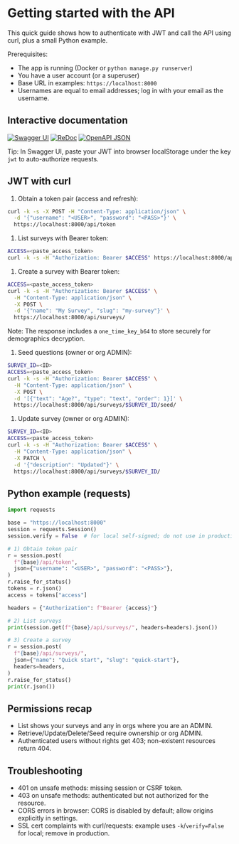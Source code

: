 # Getting started with the API

This quick guide shows how to authenticate with JWT and call the API using curl, plus a small Python example.

Prerequisites:

- The app is running (Docker or `python manage.py runserver`)
- You have a user account (or a superuser)
- Base URL in examples: `https://localhost:8000`
- Usernames are equal to email addresses; log in with your email as the username.

## Interactive documentation

 [![Swagger UI](/static/docs/swagger-badge.svg)](/api/docs)
 [![ReDoc](/static/docs/redoc-badge.svg)](/api/redoc)
 [![OpenAPI JSON](/static/docs/openapi-badge.svg)](/api/schema)

Tip: In Swagger UI, paste your JWT into browser localStorage under the key `jwt` to auto-authorize requests.

## JWT with curl

1. Obtain a token pair (access and refresh):

```sh
curl -k -s -X POST -H "Content-Type: application/json" \
  -d '{"username": "<USER>", "password": "<PASS>"}' \
  https://localhost:8000/api/token
```

1. List surveys with Bearer token:

```sh
ACCESS=<paste_access_token>
curl -k -s -H "Authorization: Bearer $ACCESS" https://localhost:8000/api/surveys/
```

1. Create a survey with Bearer token:

```sh
ACCESS=<paste_access_token>
curl -k -s -H "Authorization: Bearer $ACCESS" \
  -H "Content-Type: application/json" \
  -X POST \
  -d '{"name": "My Survey", "slug": "my-survey"}' \
  https://localhost:8000/api/surveys/
```

Note: The response includes a `one_time_key_b64` to store securely for demographics decryption.

1. Seed questions (owner or org ADMIN):

```sh
SURVEY_ID=<ID>
ACCESS=<paste_access_token>
curl -k -s -H "Authorization: Bearer $ACCESS" \
  -H "Content-Type: application/json" \
  -X POST \
  -d '[{"text": "Age?", "type": "text", "order": 1}]' \
  https://localhost:8000/api/surveys/$SURVEY_ID/seed/
```

1. Update survey (owner or org ADMIN):

```sh
SURVEY_ID=<ID>
ACCESS=<paste_access_token>
curl -k -s -H "Authorization: Bearer $ACCESS" \
  -H "Content-Type: application/json" \
  -X PATCH \
  -d '{"description": "Updated"}' \
  https://localhost:8000/api/surveys/$SURVEY_ID/
```

## Python example (requests)

```python
import requests

base = "https://localhost:8000"
session = requests.Session()
session.verify = False  # for local self-signed; do not use in production

# 1) Obtain token pair
r = session.post(
  f"{base}/api/token",
  json={"username": "<USER>", "password": "<PASS>"},
)
r.raise_for_status()
tokens = r.json()
access = tokens["access"]

headers = {"Authorization": f"Bearer {access}"}

# 2) List surveys
print(session.get(f"{base}/api/surveys/", headers=headers).json())

# 3) Create a survey
r = session.post(
  f"{base}/api/surveys/",
  json={"name": "Quick start", "slug": "quick-start"},
  headers=headers,
)
r.raise_for_status()
print(r.json())
```

## Permissions recap

- List shows your surveys and any in orgs where you are an ADMIN.
- Retrieve/Update/Delete/Seed require ownership or org ADMIN.
- Authenticated users without rights get 403; non-existent resources return 404.

## Troubleshooting

- 401 on unsafe methods: missing session or CSRF token.
- 403 on unsafe methods: authenticated but not authorized for the resource.
- CORS errors in browser: CORS is disabled by default; allow origins explicitly in settings.
- SSL cert complaints with curl/requests: example uses `-k`/`verify=False` for local; remove in production.
